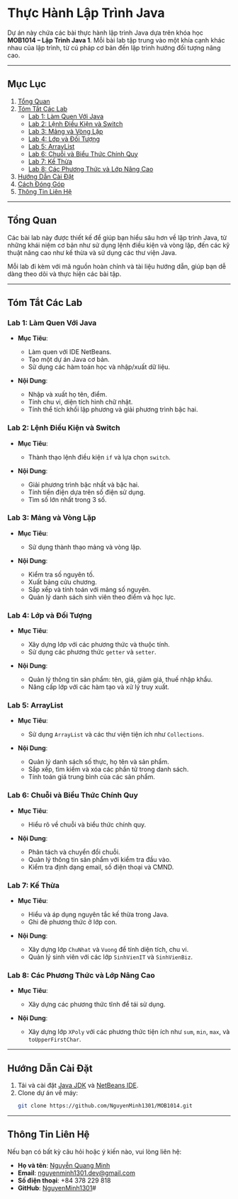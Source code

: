 # Thực Hành Lập Trình Java

Dự án này chứa các bài thực hành lập trình Java dựa trên khóa học **MOB1014 – Lập Trình Java 1**. Mỗi bài lab tập trung vào một khía cạnh khác nhau của lập trình, từ cú pháp cơ bản đến lập trình hướng đối tượng nâng cao.

---

## Mục Lục

1. [Tổng Quan](#tổng-quan)
2. [Tóm Tắt Các Lab](#tóm-tắt-các-lab)
   - [Lab 1: Làm Quen Với Java](#lab-1-làm-quen-với-java)
   - [Lab 2: Lệnh Điều Kiện và Switch](#lab-2-lệnh-điều-kiện-và-switch)
   - [Lab 3: Mảng và Vòng Lặp](#lab-3-mảng-và-vòng-lặp)
   - [Lab 4: Lớp và Đối Tượng](#lab-4-lớp-và-đối-tượng)
   - [Lab 5: ArrayList](#lab-5-arraylist)
   - [Lab 6: Chuỗi và Biểu Thức Chính Quy](#lab-6-chuỗi-và-biểu-thức-chính-quy)
   - [Lab 7: Kế Thừa](#lab-7-kế-thừa)
   - [Lab 8: Các Phương Thức và Lớp Nâng Cao](#lab-8-các-phương-thức-và-lớp-nâng-cao)
3. [Hướng Dẫn Cài Đặt](#hướng-dẫn-cài-đặt)
4. [Cách Đóng Góp](#thông-tin-liên-hệ)
5. [Thông Tin Liên Hệ](#thông-tin-liên-hệ)

---

## Tổng Quan

Các bài lab này được thiết kế để giúp bạn hiểu sâu hơn về lập trình Java, từ những khái niệm cơ bản như sử dụng lệnh điều kiện và vòng lặp, đến các kỹ thuật nâng cao như kế thừa và sử dụng các thư viện Java.

Mỗi lab đi kèm với mã nguồn hoàn chỉnh và tài liệu hướng dẫn, giúp bạn dễ dàng theo dõi và thực hiện các bài tập.

---

## Tóm Tắt Các Lab

### Lab 1: Làm Quen Với Java

- **Mục Tiêu**:
  - Làm quen với IDE NetBeans.
  - Tạo một dự án Java cơ bản.
  - Sử dụng các hàm toán học và nhập/xuất dữ liệu.

- **Nội Dung**:
  - Nhập và xuất họ tên, điểm.
  - Tính chu vi, diện tích hình chữ nhật.
  - Tính thể tích khối lập phương và giải phương trình bậc hai.

### Lab 2: Lệnh Điều Kiện và Switch

- **Mục Tiêu**:
  - Thành thạo lệnh điều kiện `if` và lựa chọn `switch`.

- **Nội Dung**:
  - Giải phương trình bậc nhất và bậc hai.
  - Tính tiền điện dựa trên số điện sử dụng.
  - Tìm số lớn nhất trong 3 số.

### Lab 3: Mảng và Vòng Lặp

- **Mục Tiêu**:
  - Sử dụng thành thạo mảng và vòng lặp.

- **Nội Dung**:
  - Kiểm tra số nguyên tố.
  - Xuất bảng cửu chương.
  - Sắp xếp và tính toán với mảng số nguyên.
  - Quản lý danh sách sinh viên theo điểm và học lực.

### Lab 4: Lớp và Đối Tượng

- **Mục Tiêu**:
  - Xây dựng lớp với các phương thức và thuộc tính.
  - Sử dụng các phương thức `getter` và `setter`.

- **Nội Dung**:
  - Quản lý thông tin sản phẩm: tên, giá, giảm giá, thuế nhập khẩu.
  - Nâng cấp lớp với các hàm tạo và xử lý truy xuất.

### Lab 5: ArrayList

- **Mục Tiêu**:
  - Sử dụng `ArrayList` và các thư viện tiện ích như `Collections`.

- **Nội Dung**:
  - Quản lý danh sách số thực, họ tên và sản phẩm.
  - Sắp xếp, tìm kiếm và xóa các phần tử trong danh sách.
  - Tính toán giá trung bình của các sản phẩm.

### Lab 6: Chuỗi và Biểu Thức Chính Quy

- **Mục Tiêu**:
  - Hiểu rõ về chuỗi và biểu thức chính quy.

- **Nội Dung**:
  - Phân tách và chuyển đổi chuỗi.
  - Quản lý thông tin sản phẩm với kiểm tra đầu vào.
  - Kiểm tra định dạng email, số điện thoại và CMND.

### Lab 7: Kế Thừa

- **Mục Tiêu**:
  - Hiểu và áp dụng nguyên tắc kế thừa trong Java.
  - Ghi đè phương thức ở lớp con.

- **Nội Dung**:
  - Xây dựng lớp `ChuNhat` và `Vuong` để tính diện tích, chu vi.
  - Quản lý sinh viên với các lớp `SinhVienIT` và `SinhVienBiz`.

### Lab 8: Các Phương Thức và Lớp Nâng Cao

- **Mục Tiêu**:
  - Xây dựng các phương thức tĩnh để tái sử dụng.

- **Nội Dung**:
  - Xây dựng lớp `XPoly` với các phương thức tiện ích như `sum`, `min`, `max`, và `toUpperFirstChar`.

---

## Hướng Dẫn Cài Đặt

1. Tải và cài đặt [Java JDK](https://www.oracle.com/java/technologies/javase-downloads.html) và [NetBeans IDE](https://netbeans.apache.org/).
2. Clone dự án về máy:
   ```bash
   git clone https://github.com/NguyenMinh1301/MOB1014.git
---
## Thông Tin Liên Hệ
Nếu bạn có bất kỳ câu hỏi hoặc ý kiến nào, vui lòng liên hệ:
- **Họ và tên**: [Nguyễn Quang Minh](https://nguyenminh8.wordpress.com/)
- **Email**: nguyenminh1301.dev@gmail.com
- **Số điện thoại**: +84 378 229 818
- **GitHub**: [NguyenMinh1301](https://github.com/NguyenMinh1301)#

